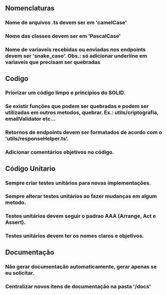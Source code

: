 ## Nomenclaturas
### Nome de arquivos .ts devem ser em 'camelCase'
### Nome das classes devem ser em 'PascalCase'
### Nome de variaveis recebidas ou enviadas nos endpoints devem ser 'snake_case'. Obs.: só adicionar underline em variaveis que precisam ser quebradas

## Codigo 
### Priorizar um código limpo e principios do SOLID.
### Se existir funções que podem ser quebradas e podem ser utilizadas em outros metodos, quebrar. Ex.: utils/criptografia, emailValidator etc...
### Retornos de endpoints devem ser formatados de acordo com o 'utils/responseHelper.ts'.
### Adicionar comentários objetivos no código.

## Código Unitario
### Sempre criar testes unitários para novas implementações.
### Sempre alterar testes unitários ao fazer mudanças em algum metodo.
### Testes unitários devem seguir o padrao AAA (Arrange, Act e Assert).
### Testes unitários devem ter os nomes claros e objetivos. 

## Documentação
### Não gerar documentação automaticamente, gerar apenas se eu solicitar.
### Centralizar novos itens de documentação na pasta '/docs'
